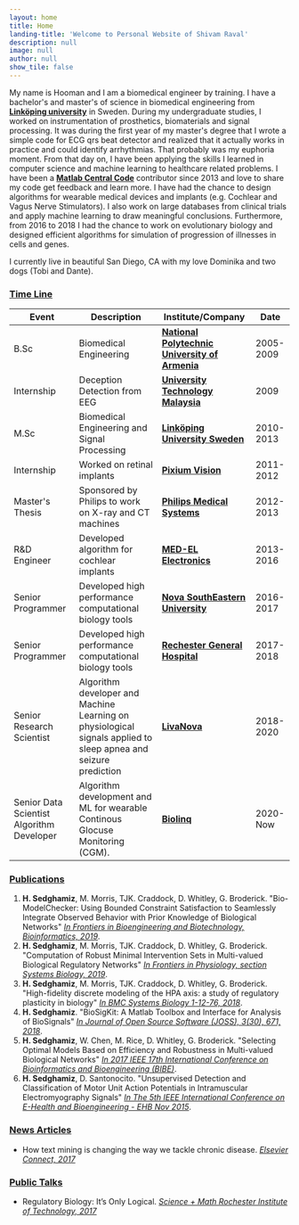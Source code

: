 ```yaml
---
layout: home
title: Home
landing-title: 'Welcome to Personal Website of Shivam Raval'
description: null
image: null
author: null
show_tile: false
---
```


My name is Hooman and I am a biomedical engineer by training. I have a bachelor's and master's of science in biomedical engineering from [**Linköping university**](https://liu.se/en) in Sweden. During my undergraduate studies, I worked on instrumentation of prosthetics, biomaterials and signal processing.
It was during the first year of my master's degree that I wrote a simple code for ECG qrs beat detector and realized that it actually works in practice and could identify arrhythmias. That probably was my euphoria moment. From that day on, I have been applying the skills I learned in computer science and machine learning
to healthcare related problems. I have been a [**Matlab Central Code**](https://www.mathworks.com/matlabcentral/profile/authors/2510422-hooman-sedghamiz) contributor since 2013 and love to share my code get feedback and learn more. I have had the chance to design algorithms for wearable medical devices and implants (e.g. Cochlear and Vagus Nerve Stimulators).
I also work on large databases from clinical trials and apply machine learning to draw meaningful conclusions. Furthermore, from 2016 to 2018 I had the chance to work on evolutionary biology and designed efficient algorithms for simulation of progression of illnesses in cells and genes.

I currently live in beautiful San Diego, CA with my love Dominika and two dogs (Tobi and Dante).

<!-- Interactive Software knowledge -->



<!-- Two -->
<section id="three" class="spotlights">
	<section>
	    <div class="3u" id="chart_title"></div>
		<div class="12u" id="chart_program"></div>
		<div class="12u$" id="chart_sci"></div>
	</section>
</section>

<!-- Table -->
<h3><u>Time Line</u></h3>
<div class="table-wrapper" id="table_SS">
	<table>
		<thead>
			<tr>
				<th>Event</th>
				<th>Description</th>
				<th>Institute/Company</th>
				<th>Date</th>
			</tr>
		</thead>
		<tbody>
			<tr>
				<td>B.Sc</td>
				<td>Biomedical Engineering</td>
				<td><a href="https://en.wikipedia.org/wiki/National_Polytechnic_University_of_Armenia"><b>National Polytechnic University of Armenia</b></a></td>
				<td>2005-2009</td>
			</tr>
			<tr>
				<td>Internship</td>
				<td>Deception Detection from EEG</td>
				<td><a href="https://www.utm.my/"><b>University Technology Malaysia</b></a></td>
				<td>2009</td>
			</tr>
			<tr>
				<td>M.Sc</td>
				<td>Biomedical Engineering and Signal Processing</td>
				<td><a href="https://liu.se/en"><b>Linköping University Sweden</b></a></td>
				<td>2010-2013</td>
			</tr>
			<tr>
				<td>Internship</td>
				<td>Worked on retinal implants</td>
				<td><a href="https://www.pixium-vision.com/en"><b>Pixium Vision</b></a></td>
				<td>2011-2012</td>
			</tr>
			<tr>
				<td>Master's Thesis</td>
				<td>Sponsored by Philips to work on X-ray and CT machines</td>
				<td><a href="https://www.usa.philips.com/healthcare"><b>Philips Medical Systems</b></a></td>
				<td>2012-2013</td>
			</tr>
			<tr>
				<td>R&D Engineer</td>
				<td>Developed algorithm for cochlear implants</td>
				<td><a href="https://www.medel.com/"><b>MED-EL Electronics</b></a></td>
				<td>2013-2016</td>
			</tr>
			<tr>
				<td>Senior Programmer</td>
				<td>Developed high performance computational biology tools</td>
				<td><a href="https://www.nova.edu/nim/index.html"><b>Nova SouthEastern University</b></a></td>
				<td>2016-2017</td>
			</tr>
			<tr>
				<td>Senior Programmer</td>
				<td>Developed high performance computational biology tools</td>
				<td><a href="https://www.rochesterregional.org/medical-education/research/clinical-systems-biology"><b>Rechester General Hospital</b></a></td>
				<td>2017-2018</td>
			</tr>
		    <tr>
				<td>Senior Research Scientist</td>
				<td>Algorithm developer and Machine Learning on physiological signals applied to sleep apnea and seizure prediction</td>
				<td><a href="https://www.livanova.com"><b>LivaNova</b></a></td>
				<td>2018-2020</td>
			</tr>
			<tr>
				<td>Senior Data Scientist Algorithm Developer</td>
				<td>Algorithm development and ML for wearable Continous Glocuse Monitoring (CGM). </td>
				<td><a href="https://www.biolinq.me"><b>Biolinq</b></a></td>
				<td>2020-Now</td>
			</tr>
		</tbody>
	</table>
</div>
<h3><u>Publications</u></h3>
<ol>
			<li><b>H. Sedghamiz</b>, M. Morris, TJK. Craddock, D. Whitley, G. Broderick. 
			"Bio-ModelChecker: Using Bounded Constraint Satisfaction to Seamlessly Integrate Observed Behavior with Prior Knowledge of Biological Networks" 
			<a href="https://www.frontiersin.org/articles/10.3389/fbioe.2019.00048/abstract"> <i>In Frontiers in Bioengineering and Biotechnology, Bioinformatics, 2019</i></a>.</li>
			<li><b>H. Sedghamiz</b>, M. Morris, TJK. Craddock, D. Whitley, G. Broderick. "Computation of Robust Minimal Intervention Sets in Multi-valued Biological Regulatory Networks"
			<a href="https://www.frontiersin.org/articles/10.3389/fphys.2019.00241/abstract"><i>In Frontiers in Physiology, section Systems Biology, 2019</i></a>.</li>
			<li><b>H. Sedghamiz</b>, M. Morris, TJK. Craddock, D. Whitley, G. Broderick. "High-fidelity discrete modeling of the HPA axis: a study of regulatory plasticity in biology"
			<a href="https://bmcsystbiol.biomedcentral.com/articles/10.1186/s12918-018-0599-1"><i>In BMC Systems Biology 1-12-76, 2018</i></a>.</li>
			<li><b>H. Sedghamiz</b>. "BioSigKit: A Matlab Toolbox and Interface for Analysis of BioSignals"   
			<a href="http://joss.theoj.org/papers/10.21105/joss.00671"><i>In Journal of Open Source Software (JOSS), 3(30), 671, 2018</i></a>.</li>
			<li><b>H. Sedghamiz</b>, W. Chen, M. Rice, D. Whitley, G. Broderick. "Selecting Optimal Models Based on Efficiency and Robustness in Multi-valued Biological Networks" 
			<a href="https://ieeexplore.ieee.org/document/8251289/"><i>In 2017 IEEE 17th International Conference on Bioinformatics and Bioengineering (BIBE)</i></a>.</li>
			<li><b>H. Sedghamiz</b>, D. Santonocito. "Unsupervised Detection and Classification of Motor Unit Action Potentials in Intramuscular Electromyography Signals" 
			<a href="https://ieeexplore.ieee.org/document/7391510"><i>In The 5th IEEE International Conference on E-Health and Bioengineering - EHB Nov 2015</i></a>.</li>
</ol>

<h3><u>News Articles</u></h3>
<ul>
<li>How text mining is changing the way we tackle chronic disease.
<a href="https://www.elsevier.com/connect/how-text-mining-is-changing-the-way-we-tackle-chronic-disease"><i>Elsevier Connect, 2017</i></a></li>
</ul>

<h3><u>Public Talks</u></h3>
<ul>
<li>Regulatory Biology: It’s Only Logical.
<a href="https://www.rit.edu/science/event/62219/cacm-seminar"><i>Science + Math Rochester Institute of Technology, 2017</i></a></li>
</ul>


